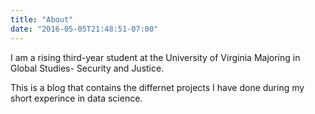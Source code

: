 ```yaml
---
title: "About"
date: "2016-05-05T21:48:51-07:00"
---
```

I am a rising third-year student at the University of Virginia Majoring in Global Studies- Security and Justice.

This is a blog that contains the differnet projects I have done during my short experince in data science.
